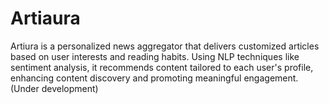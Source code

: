 # Artiaura

Artiura is a personalized news aggregator that delivers customized articles based on user interests and reading habits. Using NLP techniques like sentiment analysis, it recommends content tailored to each user's profile, enhancing content discovery and promoting meaningful engagement. (Under development)
